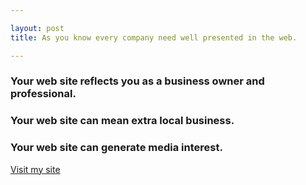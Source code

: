 ```yaml
---

layout: post
title: As you know every company need well presented in the web.

---
```



### Your web site reflects you as a business owner and professional.

### Your web site can mean extra local business.

### Your web site can generate media interest.

[Visit my site](https://nestorcbello.com)
